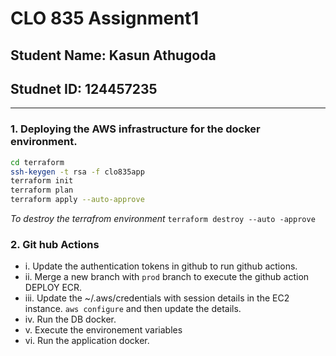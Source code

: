 # CLO 835 Assignment1

## Student Name: Kasun Athugoda
## Studnet ID: 124457235

---

### 1. Deploying the AWS infrastructure for the docker environment.
```bash
cd terraform
ssh-keygen -t rsa -f clo835app
terraform init
terraform plan
terraform apply --auto-approve
```

*To destroy the terrafrom environment*
`terraform destroy --auto -approve`


### 2. Git hub Actions

 -   i. Update the authentication tokens in github to run github actions.
 -  ii. Merge a new branch with `prod` branch to execute the github action DEPLOY ECR.
 - iii. Update the ~/.aws/credentials with session details in the EC2 instance.
          `aws configure` and then update the details.
 -  iv. Run the DB docker.
 -   v. Execute the environement variables
 -  vi. Run the application docker.
